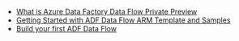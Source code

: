 * [What is Azure Data Factory Data Flow Private Preview](https://www.youtube.com/watch?v=cvChgp85BRo)
* [Getting Started with ADF Data Flow ARM Template and Samples](https://www.youtube.com/watch?v=YhpHlyYWCyI)
* [Build your first ADF Data Flow](https://www.youtube.com/watch?v=YhpHlyYWCyI)
